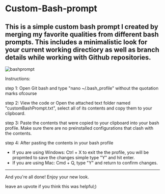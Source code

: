 # Custom-Bash-prompt

This is a simple custom bash prompt I created by merging my favorite qualities from different bash prompts. This includes a minimalistic look for your current working directiory as well as branch details while working with Github repositories.
-----------------------------------------------------------------------------------------------------------------------------------------------------------------------
![bashprompt](https://user-images.githubusercontent.com/104035798/174483304-bd241dab-5ed2-493a-bcd6-57bdef9d7acb.jpg)

Instructions:

step 1: Open Git bash and type "nano ~/.bash_profile" without the quotation marks ofcourse 

step 2: View the code or Open the attached text folder named "customBashPrompt.txt", select all of its contents and copy them to your clipboard.

step 3: Paste the contents that were copied to your clipboard into your bash profile. Make sure there are no preinstalled configurations that clash with the contents.

step 4: After pasting the contents in your bash profile 
- If you are using Windows: Ctrl + X to exit the the profile, you will be propmted to save the changes simple type "Y" and hit enter.
- If you are using Mac: Cmd + Q, type "Y" and return to confirm changes.
-------------------------------------------------------------------------------------
And you're all done! Enjoy your new look.

leave an upvote if you think this was helpful;)

